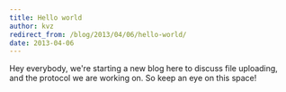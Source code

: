 ```yaml
---
title: Hello world
author: kvz
redirect_from: /blog/2013/04/06/hello-world/
date: 2013-04-06
---
```


Hey everybody, we're starting a new blog here to discuss file uploading, and the
protocol we are working on. So keep an eye on this space!
